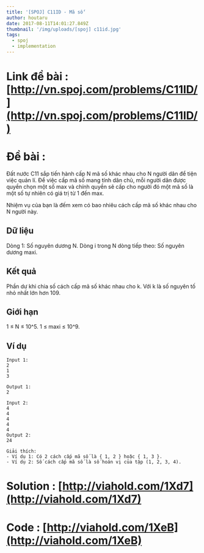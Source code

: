 ```yaml
---
title: '[SPOJ] C11ID - Mã số'
author: houtaru
date: 2017-08-11T14:01:27.849Z
thumbnail: '/img/uploads/[spoj] c11id.jpg'
tags:
  - spoj
  - implementation
---
```

# Link đề bài : [http://vn.spoj.com/problems/C11ID/](http://vn.spoj.com/problems/C11ID/)

# Đề bài :

Đất nước C11 sắp tiến hành cấp N mã số khác nhau cho N người dân để tiện việc quản lí. Để việc cấp mã số mang tính dân chủ, mỗi người dân được quyền chọn một số max và chính quyền sẽ cấp cho người đó một mã số là một số tự nhiên có giá trị từ 1 đến max.

Nhiệm vụ của bạn là đếm xem có bao nhiêu cách cấp mã số khác nhau cho N người này.

## Dữ liệu

Dòng 1: Số nguyên dương N.
Dòng i trong N dòng tiếp theo: Số nguyên dương maxi.
## Kết quả

Phần dư khi chia số cách cấp mã số khác nhau cho k. Với k là số nguyên tố nhỏ nhất lớn hơn 109.

## Giới hạn

1 ≤ N ≤ 10^5.
1 ≤ maxi ≤ 10^9.

## Ví dụ

```
Input 1:
2
1
3

Output 1:
2
```

```
Input 2:
4
4
4
4
4 
Output 2:
24 
```

```
Giải thích:
- Ví dụ 1: Có 2 cách cấp mã số là { 1, 2 } hoặc { 1, 3 }.
- Ví dụ 2: Số cách cấp mã số là số hoán vị của tập (1, 2, 3, 4).
```

# Solution : [http://viahold.com/1Xd7](http://viahold.com/1Xd7)

# Code : [http://viahold.com/1XeB](http://viahold.com/1XeB)

